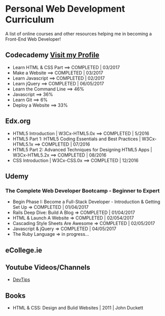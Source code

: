 # Personal Web Development Curriculum

A list of online courses and other resources helping me in becoming a Front-End Web Developer!


## Codecademy [Visit my Profile](https://www.codecademy.com/sebam2k4)

* Learn HTML & CSS Part ==> COMPLETED | 03/2017
* Make a Website ==> COMPLETED | 03/2017
* Learn Javascript ==> COMPLETED | 02/2017
* Learn jQuery ==> COMPLETED | 06/05/2017
* Learn the Command Line ==> 46%
* Javascript ==> 36%
* Learn Git ==> 6%
* Deploy a Website ==> 33%


## Edx.org

* HTML5 Introduction | W3Cx-HTML5.0x ==> COMPLETED | 5/2016
* HTML5 Part 1: HTML5 Coding Essentials and Best Practices | W3Cx-HTML5.1x ==> COMPLETED | 07/2016
* HTML5 Part 2: Advanced Techniques for Designing HTML5 Apps | W3Cx-HTML5.2x ==> COMPLETED | 08/2016
* CSS Introduction | W3Cx-CSS.0x ==> COMPLETED | 12/2016


## Udemy

### The Complete Web Developer Bootcamp - Beginner to Expert
* Begin Phase I: Become a Full-Stack Developer - Introduction & Getting Set Up => COMPLETED | 01/04/2017
* Rails Deep Dive: Build A Blog => COMPLETED | 01/04/2017
* HTML & Launch A Website => COMPLETED | 02/054/2017
* Cascading Style Sheets Are Awesome => COMPLETED | 02/05/2017
* Javascript & jQuery => COMPLETED | 04/05/2017
* The Ruby Language => in progress...


## eCollege.ie

## Youtube Videos/Channels

* [DevTips](https://www.youtube.com/channel/UCyIe-61Y8C4_o-zZCtO4ETQ)


## Books

* HTML & CSS: Design and Bulid Websites | 2011 | John Duckett

